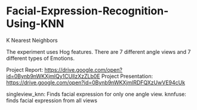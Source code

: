 # Facial-Expression-Recognition-Using-KNN


K Nearest Neighbors

The experiment uses Hog features. There are 7 different angle views and 7 different types of Emotions.

Project Report: https://drive.google.com/open?id=0Bynb9nWKXjmlQy1CUllzXzZLb0E
Project Presentation: https://drive.google.com/open?id=0Bynb9nWKXjmlRDFQXzUwVE94cUk

singleview_knn: Finds facial expression for only one angle view. 
knnfuse: finds facial expression from all views

